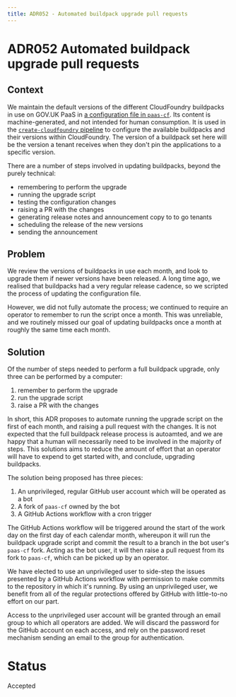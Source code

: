 ```yaml
---
title: ADR052 - Automated buildpack upgrade pull requests
---
```


# ADR052 Automated buildpack upgrade pull requests

## Context

We maintain the default versions of the different CloudFoundry buildpacks in use on GOV.UK PaaS in
[a configuration file in `paas-cf`](https://github.com/alphagov/paas-cf/blob/main/config/buildpacks.yml).
Its content is machine-generated, and not intended for human consumption. It is used in the
[`create-cloudfoundry` pipeline](https://github.com/alphagov/paas-cf/blob/main/concourse/pipelines/create-cloudfoundry.yml#)
to configure the available buildpacks and their versions within CloudFoundry. The version of a buildpack set here will
be the version a tenant receives when they don't pin the applications to a specific version.

There are a number of steps involved in updating buildpacks, beyond the purely technical:

* remembering to perform the upgrade
* running the upgrade script
* testing the configuration changes
* raising a PR with the changes
* generating release notes and announcement copy to to go tenants
* scheduling the release of the new versions
* sending the announcement

## Problem

We review the versions of buildpacks in use each month, and look to upgrade them if newer versions have been released.
A long time ago, we realised that buildpacks had a very regular release cadence, so we scripted the process of updating the
configuration file.

However, we did not fully automate the process; we continued to require an operator to remember to run the script once
a month. This was unreliable, and we routinely missed our goal of updating buildpacks once a month at roughly the same time
each month.

## Solution

Of the number of steps needed to perform a full buildpack upgrade, only three can be performed by a computer:

1. remember to perform the upgrade
2. run the upgrade script
3. raise a PR with the changes

In short, this ADR proposes to automate running the upgrade script on the first of each month, and raising a pull
request with the changes. It is not expected that the full buildpack release process is autoamted, and we are happy
that a human will necessarily need to be involved in the majority of steps. This solutions aims to reduce the amount of
effort that an operator will have to expend to get started with, and conclude, upgrading buildpacks.

The solution being proposed has three pieces:

1. An unprivileged, regular GitHub user account which will be operated as a bot
1. A fork of `paas-cf` owned by the bot
1. A GitHub Actions workflow with a cron trigger

The GitHub Actions workflow will be triggered around the start of the work day on the first day of each calendar month,
whereupon it will run the buildpack upgrade script and commit the result to a branch in the bot user's `paas-cf` fork.
Acting as the bot user, it will then raise a pull request from its fork to `paas-cf`, which can be picked up by an
operator.

We have elected to use an unprivileged user to side-step the issues presented by a GitHub Actions workflow with
permission to make commits to the repository in which it's running. By using an unprivileged user, we benefit from all
of the regular protections offered by GitHub with little-to-no effort on our part.

Access to the unprivileged user account will be granted through an email group to which all operators are added. We will
discard the password for the GitHub account on each access, and rely on the password reset mechanism sending an email
to the group for authentication.

# Status
Accepted
